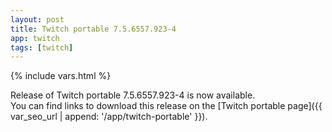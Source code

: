 ```yaml
---
layout: post
title: Twitch portable 7.5.6557.923-4
app: twitch
tags: [twitch]
---
```

{% include vars.html %}

Release of Twitch portable 7.5.6557.923-4 is now available.<br />
You can find links to download this release on the [Twitch portable page]({{ var_seo_url | append: '/app/twitch-portable' }}).
